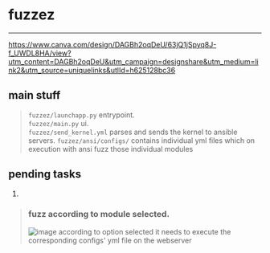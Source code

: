 # fuzzez

***
https://www.canva.com/design/DAGBh2oqDeU/63jQ1jSpyq8J-f_UWDL8HA/view?utm_content=DAGBh2oqDeU&utm_campaign=designshare&utm_medium=link2&utm_source=uniquelinks&utlId=h625128bc36


## main stuff

> `fuzzez/launchapp.py` entrypoint.\
> `fuzzez/main.py` ui.\
> `fuzzez/send_kernel.yml` parses and sends the kernel to ansible servers.
> `fuzzez/ansi/configs/` contains individual yml files which on execution with ansi fuzz those individual modules

## pending tasks

1.
> ### fuzz according to module selected.
> ![image](https://github.com/IC3lemon/fuzzez/assets/150153966/0d3cc06a-1f5d-463b-9519-6704b20fe7c5)
> according to option selected it needs to execute the corresponding configs' yml file on the webserver

